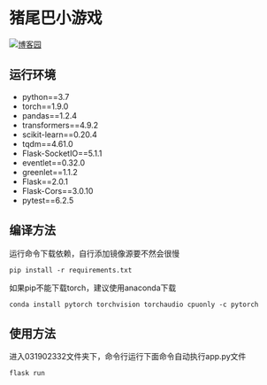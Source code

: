 # 猪尾巴小游戏

[![博客园](https://img.shields.io/badge/博客园-洋洋羊羊-brightgreen.svg)](https://www.cnblogs.com/trainking-star/p/15436881.html)

## 运行环境

- python==3.7
- torch==1.9.0
- pandas==1.2.4
- transformers==4.9.2
- scikit-learn==0.20.4
- tqdm==4.61.0
- Flask-SocketIO==5.1.1
- eventlet==0.32.0
- greenlet==1.1.2
- Flask==2.0.1
- Flask-Cors==3.0.10
- pytest==6.2.5

## 编译方法

运行命令下载依赖，自行添加镜像源要不然会很慢

```
pip install -r requirements.txt
```

如果pip不能下载torch，建议使用anaconda下载

```
conda install pytorch torchvision torchaudio cpuonly -c pytorch
```

## 使用方法

进入031902332文件夹下，命令行运行下面命令自动执行app.py文件

```
flask run
```

